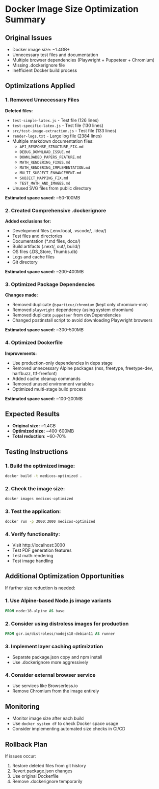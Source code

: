 # Docker Image Size Optimization Summary

## Original Issues
- Docker image size: ~1.4GB+
- Unnecessary test files and documentation
- Multiple browser dependencies (Playwright + Puppeteer + Chromium)
- Missing .dockerignore file
- Inefficient Docker build process

## Optimizations Applied

### 1. Removed Unnecessary Files
**Deleted files:**
- `test-simple-latex.js` - Test file (126 lines)
- `test-specific-latex.js` - Test file (130 lines)  
- `src/test-image-extraction.js` - Test file (133 lines)
- `render-logs.txt` - Large log file (2384 lines)
- Multiple markdown documentation files:
  - `API_RESPONSE_STRUCTURE_FIX.md`
  - `DEBUG_DOWNLOAD_ISSUE.md`
  - `DOWNLOADED_PAPERS_FEATURE.md`
  - `MATH_RENDERING_FIXES.md`
  - `MATH_RENDERING_IMPLEMENTATION.md`
  - `MULTI_SUBJECT_ENHANCEMENT.md`
  - `SUBJECT_MAPPING_FIX.md`
  - `TEST_MATH_AND_IMAGES.md`
- Unused SVG files from public directory

**Estimated space saved:** ~50-100MB

### 2. Created Comprehensive .dockerignore
**Added exclusions for:**
- Development files (.env.local, .vscode/, .idea/)
- Test files and directories
- Documentation (*.md files, docs/)
- Build artifacts (.next/, out/, build/)
- OS files (.DS_Store, Thumbs.db)
- Logs and cache files
- Git directory

**Estimated space saved:** ~200-400MB

### 3. Optimized Package Dependencies
**Changes made:**
- Removed duplicate `@sparticuz/chromium` (kept only chromium-min)
- Removed `playwright` dependency (using system chromium)
- Removed duplicate `puppeteer` from devDependencies
- Changed postinstall script to avoid downloading Playwright browsers

**Estimated space saved:** ~300-500MB

### 4. Optimized Dockerfile
**Improvements:**
- Use production-only dependencies in deps stage
- Removed unnecessary Alpine packages (nss, freetype, freetype-dev, harfbuzz, ttf-freefont)
- Added cache cleanup commands
- Removed unused environment variables
- Optimized multi-stage build process

**Estimated space saved:** ~100-200MB

## Expected Results
- **Original size:** ~1.4GB
- **Optimized size:** ~400-600MB
- **Total reduction:** ~60-70%

## Testing Instructions

### 1. Build the optimized image:
```bash
docker build -t medicos-optimized .
```

### 2. Check the image size:
```bash
docker images medicos-optimized
```

### 3. Test the application:
```bash
docker run -p 3000:3000 medicos-optimized
```

### 4. Verify functionality:
- Visit http://localhost:3000
- Test PDF generation features
- Test math rendering
- Test image handling

## Additional Optimization Opportunities

If further size reduction is needed:

### 1. Use Alpine-based Node.js image variants
```dockerfile
FROM node:18-alpine AS base
```

### 2. Consider using distroless images for production
```dockerfile
FROM gcr.io/distroless/nodejs18-debian11 AS runner
```

### 3. Implement layer caching optimization
- Separate package.json copy and npm install
- Use .dockerignore more aggressively

### 4. Consider external browser service
- Use services like Browserless.io
- Remove Chromium from the image entirely

## Monitoring
- Monitor image size after each build
- Use `docker system df` to check Docker space usage
- Consider implementing automated size checks in CI/CD

## Rollback Plan
If issues occur:
1. Restore deleted files from git history
2. Revert package.json changes
3. Use original Dockerfile
4. Remove .dockerignore temporarily
